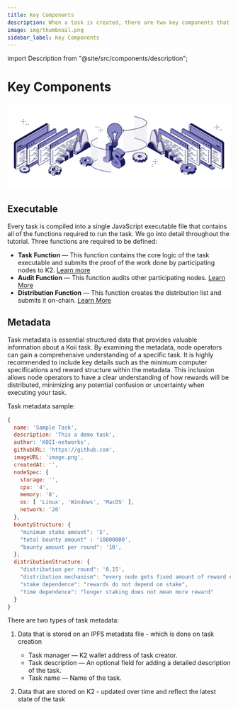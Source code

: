 ```yaml
---
title: Key Components
description: When a task is created, there are two key components that must be uploaded to the Koii network to initiate the task.
image: img/thumbnail.png
sidebar_label: Key Components
---
```


import Description from "@site/src/components/description";

# Key Components

![banner](../../img/Key%20components.svg)

<Description
  text="When a task is created, there are two key components that must be uploaded to
  the Koii network to initiate the task."
/>

## Executable

Every task is compiled into a single JavaScript executable file that contains all of the functions required to run the task. We go into detail throughout the tutorial. Three functions are required to be defined:

- **Task Function** — This function contains the core logic of the task executable and submits the proof of the work done by participating nodes to K2. [Learn more](/develop/write-a-koii-task/task-development-guide/k2-task-template/task-function)
- **Audit Function** — This function audits other participating nodes. [Learn More](/develop/write-a-koii-task/task-development-guide/k2-task-template/audit-function)
- **Distribution Function** — This function creates the distribution list and submits it on-chain. [Learn More](/develop/write-a-koii-task/task-development-guide/k2-task-template/distribution-functions)

## Metadata


Task metadata is essential structured data that provides valuable information about a Koii task. By examining the metadata, node operators can gain a comprehensive understanding of a specific task. It is highly recommended to include key details such as the minimum computer specifications and reward structure within the metadata. This inclusion allows node operators to have a clear understanding of how rewards will be distributed, minimizing any potential confusion or uncertainty when executing your task. &#x20;

Task metadata sample:

```js
{
  name: 'Sample Task',
  description: 'This a demo task',
  author: 'KOII-networks',
  githubURL: 'https://github.com',
  imageURL: 'image.png',
  createdAt: '',
  nodeSpec: {
    storage: '',
    cpu: '4',
    memory: '8',
    os: [ 'Linux', 'Windows', 'MacOS' ],
    network: '20'
  },
  bountyStructure: {
    "minimum stake amount": '5',
    "total bounty amount" : '10000000',
    "bounty amount per round": '10',
  },
  distributionStructure: {
    "distribution per round": '0.15',
    "distribution mechanism": "every node gets fixed amount of reward every round",
    "stake dependence": "rewards do not depend on stake",
    "time dependence": "longer staking does not mean more reward"
  }
}
```

There are two types of task metadata:

1. Data that is stored on an IPFS metadata file - which is done on task creation

   - Task manager — K2 wallet address of task creator.
   - Task description — An optional field for adding a detailed description of the task.
   - Task name — Name of the task.

2. Data that are stored on K2 - updated over time and reflect the latest state of the task
